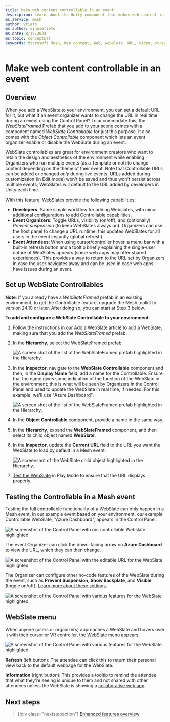 ```yaml
---
title: Make web content controllable in an event
description: Learn about the Unity component that makes web content in Mesh controllable.
ms.service: mesh
author: vtieto
ms.author: vinnietieto
ms.date: 8/15/2024
ms.topic: conceptual
keywords: Microsoft Mesh, Web content, Web, webslate, URL, video, streaming video, whiteboard
---
```


# Make web content controllable in an event

## Overview  

When you add a WebSlate to your environment, you can set a default URL for it, but what if an event organizer wants to change the URL in real time during an event using the Control Panel? To accommodate this, the *WebSlateFramed* Prefab that you [add to your scene](./add-a-webslate.md) comes with a component named *WebSlate Controllable* for just this purpose. It also comes with the *Object Controllable* component which lets an event organizer enable or disable the WebSlate during an event.

WebSlate controllables are great for environment creators who want to retain the design and aesthetics of the environment while enabling Organizers who run multiple events (as a Template or not) to change content depending on the theme of their event. Note that Controllable URLs can be added or changed *only* during live events. URLs added during customization (in Edit mode) won't be saved and thus won't persist across multiple events; WebSlates will default to the URL added by developers in Unity each time.

With this feature, WebSlates provide the following capabilities: 

- **Developers**: Same simple workflow for adding Webslates, with minor additional configurations to add Controllable capabilities.  
- **Event Organizers**: Toggle URLs, visibility (on/off), and (optionally) *Prevent suspension* (to keep WebSlates always on). Organizers can use the host panel to change a URL runtime; this updates WebSlates for all users in the event instantly (global refresh).  
- **Event Attendees**: When using cursor/controller hover, a menu bar with a built-in refresh button and a tooltip briefly explaining the single-user nature of WebSlates appears (some web apps may offer shared experiences). This provides a way to return to the URL set by Organizers in case the user navigates away and can be used in case web apps have issues during an event.  
 
## Set up WebSlate Controllables 

**Note**: If you already have a *WebSlateFramed* prefab in an existing environment, to get the Controllable feature, upgrade the Mesh toolkit to version 24.10 or later. After doing so, you can start at Step 3 below. 

**To add and configure a WebSlate Controllable to your environment**:

1. Follow the instructions in our [Add a WebSlate article](./add-a-webslate.md#add-a-webslate) to add a WebSlate, making sure that you add the *WebSlateFramed* prefab.
1. In the **Hierarchy**, select the WebSlateFramed prefab.

   ![A screen shot of the list of the WebSlateFramed prefab highlighted in the Hierarchy.](../../../media/enhance-your-environment/web_content/007-webslateframed-in-hierarchy.png)

1. In the **Inspector**, navigate to the **WebSlate Controllable** component and then, in the **Display Name** field, add a name for the Controllable. Ensure that the name gives some indication of the function of the WebSlate in the environment; this is what will be seen by Organizers in the Control Panel and used to update the WebSlate in real time, if needed. For this example, we'll use "Azure Dashboard".

   ![A screen shot of the list of the WebSlateFramed prefab highlighted in the Hierarchy.](../../../media/enhance-your-environment/web_content/008-display-name.png)

1. In the **Object Controllable** component, provide a name in the same way.
1. In the **Hierarchy**, expand the **WebSlateFramed** component, and then select its child object named **WebSlate**.
1. In the **Inspector**, update the **Current URL** field to the URL you want the WebSlate to load by default in a Mesh event.

   ![A screenshot of the WebSlate child object highlighted in the Hierarchy.](../../../media/enhance-your-environment/web_content/006-current-url.png)

1. [Test the WebSlate](./test-your-webslate.md) in Play Mode to ensure that the URL displays properly. 

## Testing the Controllable in a Mesh event

Testing the full controllable functionality of a WebSlate can only happen in a Mesh event. In our example event based on your environment, our example Controllable WebSlate, "Azure Dashboard", appears in the Control Panel.

![A screenshot of the Control Panel with our controllable Webslate highlighted.](../../../media/enhance-your-environment/web_content/009-azure-dashboard.png)

The event Organizer can click the down-facing arrow on **Azure Dashboard** to view the URL, which they can then change.

![A screenshot of the Control Panel with the editable URL for the WebSlate highlighted.](../../../media/enhance-your-environment/web_content/010-url.png)

The Organizer can configure other no-code features of the WebSlate during the event, such as **Prevent Suspension**, **Show Backplate**, and **Visible** (toggle on/off). [Learn more about these settings](../../../events-guide/update-webslate-urls.md#configure-settings-optional).

![A screenshot of the Control Panel with various features for the WebSlate highlighted.](../../../media/enhance-your-environment/web_content/011-other-no-code-features.png)

## WebSlate menu

When anyone (users or organizers) approaches a WebSlate and hovers over it with their cursor or VR controller, the WebSlate menu appears.

![A screenshot of the Control Panel with various features for the WebSlate highlighted.](../../../media/enhance-your-environment/web_content/012-webslate-menu.png)

**Refresh** (left button): The attendee can click this to return their personal view back to the default webpage for the WebSlate.

**Information** (right button): This provides a tooltip to remind the attendee that what they're seeing is unique to them and not shared with other attendees unless the WebSlate is showing a [collaborative web app](./webcontent.md#single-user-and-collaborative-webslate-experiences). 

## Next steps

> [!div class="nextstepaction"]
> [Enhanced features overview](../enhanced-features-overview.md)